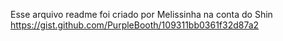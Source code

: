 Esse arquivo readme foi criado por Melissinha na conta do Shin 
https://gist.github.com/PurpleBooth/109311bb0361f32d87a2
